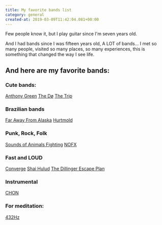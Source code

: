 ```yaml
---
title: My favorite bands list
category: general
created-at: 2019-03-09T11:42:04.081+00:00
---
```


Few people know it, but I play guitar since I'm seven years old.

And I had bands since I was fifteen years old, A LOT of bands... I met so many people, visited so many places, so many experiences, this is something that changed the way I see life.

## And here are my favorite bands:

### Cute bands:

[Anthony Green](https://www.youtube.com/watch?v=b5D2k4XatcI)
[The Dø](https://www.youtube.com/watch?v=qu577tNp1hA)
[The Trip](https://www.youtube.com/watch?v=V5YOhcAof8I)

### Brazilian bands

[Far Away From Alaska](https://www.youtube.com/watch?v=uwfy1ComTHs)
[Hurtmold](https://youtu.be/1Amcg0NUTiA?t=809)

### Punk, Rock, Folk

[Sounds of Animals Fighting](https://www.youtube.com/watch?v=J4_Ed0gzqOg)
[NOFX](https://www.youtube.com/watch?v=qnFVMkTWaBw)

### Fast and LOUD
[Converge](https://www.youtube.com/watch?v=Z9wZDd_GgPs)
[Shai Hulud](https://www.youtube.com/watch?v=y45-eFA8FyU&list=PL-D3v565bxR44V99wpUXGA-AHCuab5oWJ&index=35)
[The Dillinger Escape Plan](https://www.youtube.com/watch?v=niWdUoTVSto)

### Instrumental

[CHON](https://www.youtube.com/watch?v=xdCbfdlj5CA)

### For meditation:

[432Hz](https://www.youtube.com/watch?v=blyCJdgcMnk&t=827s)
